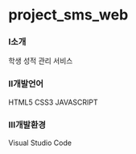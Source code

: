 # project_sms_web

### <strong>Ⅰ소개</strong>
 학생 성적 관리 서비스

### <strong>Ⅱ개발언어</strong>
HTML5
CSS3
JAVASCRIPT

### <strong>Ⅲ개발환경</strong>
Visual Studio Code

